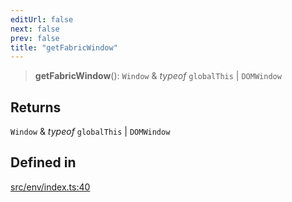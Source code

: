 ```yaml
---
editUrl: false
next: false
prev: false
title: "getFabricWindow"
---
```


> **getFabricWindow**(): `Window` & *typeof* `globalThis` \| `DOMWindow`

## Returns

`Window` & *typeof* `globalThis` \| `DOMWindow`

## Defined in

[src/env/index.ts:40](https://github.com/fabricjs/fabric.js/blob/c093e29e73123dafcfa091ff4d5e04e690bb796e/src/env/index.ts#L40)
